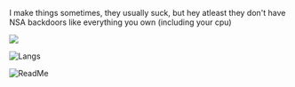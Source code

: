 I make things sometimes, they usually suck, but hey atleast they don't have NSA backdoors like everything you own (including your cpu)

![](https://komarev.com/ghpvc/?username=Not-Cyrus&color=1a1b27&style=plastic)

![Langs](https://github-readme-stats.vercel.app/api/top-langs/?username=Not-Cyrus&theme=tokyonight&langs_count=4?exclude_repo=discord-file-webhook-upload&layout=compact)

![ReadMe](https://github-readme-stats.vercel.app/api?username=Not-Cyrus&show_icons=true&theme=tokyonight&layout=compact)
